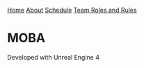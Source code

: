 [Home](./README.md)
[About](./About.md)
[Schedule](./Schedule.md) 
[Team Roles and Rules](./RolesRules.md)

# MOBA

Developed with Unreal Engine 4

